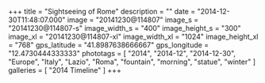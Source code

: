 +++
title = "Sightseeing of Rome"
description = ""
date = "2014-12-30T11:48:07.000"
image = "20141230@114807"
image_s = "20141230@114807-s"
image_width_s = "400"
image_height_s = "300"
image_xl = "20141230@114807-xl"
image_width_xl = "1024"
image_height_xl = "768"
gps_latitude = "41.8987638666667"
gps_longitude = "12.4730444333333"
phototags = [ "2014", "2014-12", "2014-12-30", "Europe", "Italy", "Lazio", "Roma", "fountain", "morning", "statue", "winter" ]
galleries = [ "2014 Timeline" ]
+++
